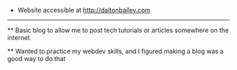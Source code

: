 * Website accessible at http://daltonbailey.com
---

** Basic blog to allow me to post tech tutorials or articles somewhere on the internet

** Wanted to practice my webdev skills, and I figured making a blog was a good way to do that